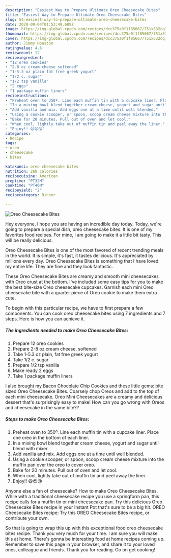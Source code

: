 ```yaml
---
description: "Easiest Way to Prepare Ultimate Oreo Cheesecake Bites"
title: "Easiest Way to Prepare Ultimate Oreo Cheesecake Bites"
slug: 54-easiest-way-to-prepare-ultimate-oreo-cheesecake-bites
date: 2020-09-04T01:53:49.609Z
image: https://img-global.cpcdn.com/recipes/dcc375a0f1f85667/751x532cq70/oreo-cheesecake-bites-recipe-main-photo.jpg
thumbnail: https://img-global.cpcdn.com/recipes/dcc375a0f1f85667/751x532cq70/oreo-cheesecake-bites-recipe-main-photo.jpg
cover: https://img-global.cpcdn.com/recipes/dcc375a0f1f85667/751x532cq70/oreo-cheesecake-bites-recipe-main-photo.jpg
author: Jimmy Houston
ratingvalue: 4.6
reviewcount: 12
recipeingredient:
- "12 oreo cookies"
- "2-8 oz cream cheese softened"
- "1-5.3 oz plain fat free greek yogurt"
- "1/2 c. sugar"
- "1/2 tsp vanilla"
- "2 eggs"
- "1 package muffin liners"
recipeinstructions:
- "Preheat oven to 350º. Line each muffin tin with a cupcake liner. Place one oreo in the bottom of each liner."
- "In a mixing bowl blend together cream cheese, yogurt and sugar until blend with mixer."
- "Add vanilla and mix. Add eggs one at a time until well blended."
- "Using a cookie scooper, or spoon, scoop cream cheese mixture into the muffin pan over the oreo to cover oreo."
- "Bake for 20 minutes. Pull out of oven and let cool."
- "When cool, lightly take out of muffin tin and peel away the liner."
- "Enjoy!! 😆😍😘"
categories:
- Recipe
tags:
- oreo
- cheesecake
- bites

katakunci: oreo cheesecake bites 
nutrition: 260 calories
recipecuisine: American
preptime: "PT32M"
cooktime: "PT46M"
recipeyield: "2"
recipecategory: Dinner

---
```



![Oreo Cheesecake Bites](https://img-global.cpcdn.com/recipes/dcc375a0f1f85667/751x532cq70/oreo-cheesecake-bites-recipe-main-photo.jpg)

Hey everyone, I hope you are having an incredible day today. Today, we're going to prepare a special dish, oreo cheesecake bites. It is one of my favorites food recipes. For mine, I am going to make it a little bit tasty. This will be really delicious.

Oreo Cheesecake Bites is one of the most favored of recent trending meals in the world. It is simple, it's fast, it tastes delicious. It's appreciated by millions every day. Oreo Cheesecake Bites is something that I have loved my entire life. They are fine and they look fantastic.

These Oreo Cheesecake Bites are creamy and smooth mini cheesecakes with Oreo crust at the bottom. I&#39;ve included some easy tips for you to make the best bite-size Oreo cheesecake cupcakes. Garnish each mini Oreo cheesecake bite with a quarter piece of Oreo cookie to make them extra cute.


To begin with this particular recipe, we have to first prepare a few components. You can cook oreo cheesecake bites using 7 ingredients and 7 steps. Here is how you can achieve it.

<!--inarticleads1-->

##### The ingredients needed to make Oreo Cheesecake Bites:

1. Prepare 12 oreo cookies
1. Prepare 2-8 oz cream cheese, softened
1. Take 1-5.3 oz plain, fat free greek yogurt
1. Take 1/2 c. sugar
1. Prepare 1/2 tsp vanilla
1. Make ready 2 eggs
1. Take 1 package muffin liners


I also brought my Bacon Chocolate Chip Cookies and these little gems: bite sized Oreo Cheesecake Bites. Coarsely chop Oreos and add to the top of each mini cheesecake. Oreo Mini Cheesecakes are a creamy and delicious dessert that&#39;s surprisingly easy to make! How can you go wrong with Oreos and cheesecake in the same bite?? 

<!--inarticleads2-->

##### Steps to make Oreo Cheesecake Bites:

1. Preheat oven to 350º. Line each muffin tin with a cupcake liner. Place one oreo in the bottom of each liner.
1. In a mixing bowl blend together cream cheese, yogurt and sugar until blend with mixer.
1. Add vanilla and mix. Add eggs one at a time until well blended.
1. Using a cookie scooper, or spoon, scoop cream cheese mixture into the muffin pan over the oreo to cover oreo.
1. Bake for 20 minutes. Pull out of oven and let cool.
1. When cool, lightly take out of muffin tin and peel away the liner.
1. Enjoy!! 😆😍😘


Anyone else a fan of cheesecake? How to make Oreo Cheesecake Bites. While with a traditional cheesecake recipe you use a springform pan, this recipe calls for a muffin tin or mini cheesecake pan. Try this delicious Oreo Cheesecake Bites recipe in your Instant Pot that&#39;s sure to be a big hit. OREO Cheesecake Bites recipe: Try this OREO Cheesecake Bites recipe, or contribute your own. 

So that is going to wrap this up with this exceptional food oreo cheesecake bites recipe. Thank you very much for your time. I am sure you will make this at home. There's gonna be interesting food at home recipes coming up. Remember to save this page in your browser, and share it to your loved ones, colleague and friends. Thank you for reading. Go on get cooking!

